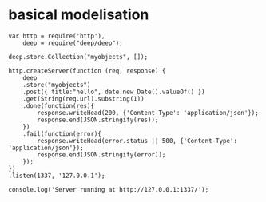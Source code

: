 basical modelisation
==========================

	var http = require('http'),
		deep = require("deep/deep");
	
	deep.store.Collection("myobjects", []);

	http.createServer(function (req, response) {
		deep
		.store("myobjects")
		.post({ title:"hello", date:new Date().valueOf() })
		.get(String(req.url).substring(1))
		.done(function(res){
			response.writeHead(200, {'Content-Type': 'application/json'});
			response.end(JSON.stringify(res));
		})
		.fail(function(error){
			response.writeHead(error.status || 500, {'Content-Type': 'application/json'});
			response.end(JSON.stringify(error));
		});
	})
	.listen(1337, '127.0.0.1');

	console.log('Server running at http://127.0.0.1:1337/');

